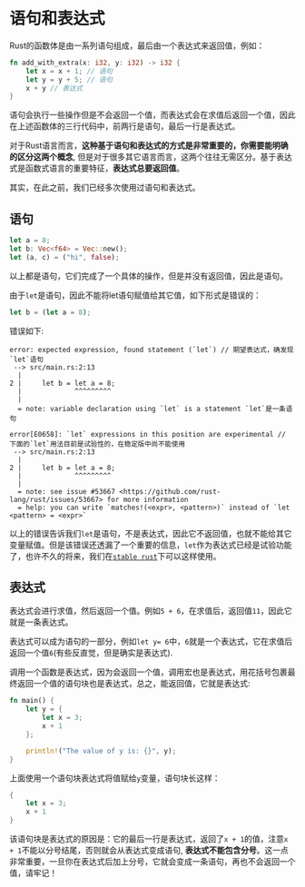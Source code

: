 # 语句和表达式

Rust的函数体是由一系列语句组成，最后由一个表达式来返回值，例如：
```rust
fn add_with_extra(x: i32, y: i32) -> i32 {
    let x = x + 1; // 语句
    let y = y + 5; // 语句
    x + y // 表达式
}
```
语句会执行一些操作但是不会返回一个值，而表达式会在求值后返回一个值，因此在上述函数体的三行代码中，前两行是语句，最后一行是表达式。

对于Rust语言而言，**这种基于语句和表达式的方式是非常重要的，你需要能明确的区分这两个概念**, 但是对于很多其它语言而言，这两个往往无需区分。基于表达式是函数式语言的重要特征，**表达式总要返回值**。

其实，在此之前，我们已经多次使用过语句和表达式。

## 语句

```rust
let a = 8;
let b: Vec<f64> = Vec::new();
let (a, c) = ("hi", false);
```

以上都是语句，它们完成了一个具体的操作，但是并没有返回值，因此是语句。

由于`let`是语句，因此不能将let语句赋值给其它值，如下形式是错误的：

```rust
let b = (let a = 8);
```

错误如下: 
```console
error: expected expression, found statement (`let`) // 期望表达式，确发现`let`语句
 --> src/main.rs:2:13
  |
2 |     let b = let a = 8;
  |             ^^^^^^^^^
  |
  = note: variable declaration using `let` is a statement `let`是一条语句

error[E0658]: `let` expressions in this position are experimental // 下面的`let`用法目前是试验性的，在稳定版中尚不能使用
 --> src/main.rs:2:13
  |
2 |     let b = let a = 8;
  |             ^^^^^^^^^
  |
  = note: see issue #53667 <https://github.com/rust-lang/rust/issues/53667> for more information
  = help: you can write `matches!(<expr>, <pattern>)` instead of `let <pattern> = <expr>`

```

以上的错误告诉我们`let`是语句，不是表达式，因此它不返回值，也就不能给其它变量赋值。但是该错误还透漏了一个重要的信息，`let`作为表达式已经是试验功能了，也许不久的将来，我们在[`stable rust`](../../appendix/rust-version.md)下可以这样使用。


## 表达式
表达式会进行求值，然后返回一个值。例如`5 + 6`，在求值后，返回值`11`，因此它就是一条表达式。

表达式可以成为语句的一部分，例如`let y= 6`中，`6`就是一个表达式，它在求值后返回一个值`6`(有些反直觉，但是确实是表达式).

调用一个函数是表达式，因为会返回一个值，调用宏也是表达式，用花括号包裹最终返回一个值的语句块也是表达式，总之，能返回值，它就是表达式:

```rust
fn main() {
    let y = {
        let x = 3;
        x + 1
    };

    println!("The value of y is: {}", y);
}
```

上面使用一个语句块表达式将值赋给`y`变量，语句块长这样：
```rust
{
    let x = 3;
    x + 1
}
```

该语句块是表达式的原因是：它的最后一行是表达式，返回了`x + 1`的值，注意`x + 1`不能以分号结尾，否则就会从表达式变成语句, **表达式不能包含分号**。这一点非常重要，一旦你在表达式后加上分号，它就会变成一条语句，再也不会返回一个值，请牢记！

